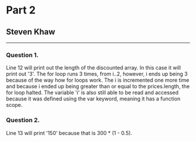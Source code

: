 # Part 2
## Steven Khaw
<hr>

### Question 1.  
Line 12 will print out the length of the discounted array. In this case it 
will print out '3'. The for loop runs 3 times, from i..2, however, i ends up
being 3 because of the way how for loops work. The i is incremented one more
time and because i ended up being greater than or equal to the prices.length,
the for loop halted. The variable 'i' is also still able to be read and 
accessed because it was defined using the var keyword, meaning it has a 
function scope.

### Question 2.
Line 13 will print '150' because that is 300 * (1 - 0.5). 